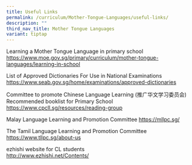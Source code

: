 ```yaml
---
title: Useful Links
permalink: /curriculum/Mother-Tongue-Languages/useful-links/
description: ""
third_nav_title: Mother Tongue Languages
variant: tiptap
---
```

<p>Learning a Mother Tongue Language in primary school <a href="https://www.moe.gov.sg/primary/curriculum/mother-tongue-languages/learning-in-school" rel="noopener noreferrer nofollow" target="_blank">https://www.moe.gov.sg/primary/curriculum/mother-tongue-languages/learning-in-school</a>
</p>
<p>List of Approved Dictionaries For Use in National Examinations
<br><a href="https://www.seab.gov.sg/home/examinations/approved-dictionaries" rel="noopener noreferrer nofollow" target="_blank">https://www.seab.gov.sg/home/examinations/approved-dictionaries</a>
</p>
<p>Committee to promote Chinese Language Learning (推广华文学习委员会) Recommended
booklist for Primary School
<br><a href="https://www.cpcll.sg/resources/reading-group" rel="noopener noreferrer nofollow" target="_blank">https://www.cpcll.sg/resources/reading-group</a>
</p>
<p>Malay Language Learning and Promotion Committee <a href="https://mllpc.sg/" rel="noopener noreferrer nofollow" target="_blank">https://mllpc.sg/</a>
</p>
<p>The Tamil Language Learning and Promotion Committee
<br><a href="https://www.tllpc.sg/about-us" rel="noopener noreferrer nofollow" target="_blank">https://www.tllpc.sg/about-us</a>
</p>
<p>ezhishi website for CL students
<br><a href="http://www.ezhishi.net/Contents/" rel="noopener noreferrer nofollow" target="_blank">http://www.ezhishi.net/Contents/</a>
</p>
